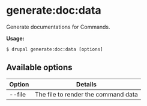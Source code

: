 # generate:doc:data
Generate documentations for Commands.

**Usage:**
```
$ drupal generate:doc:data [options]
```

## Available options
Option | Details
-------|-------------
--file | The file to render the command data
